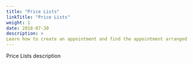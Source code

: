 ```yaml
---
title: "Price Lists"
linkTitle: "Price Lists"
weight: 1
date: 2018-07-30
description: >
Learn how to create an appointment and find the appointment arranged
---
```


Price Lists description
